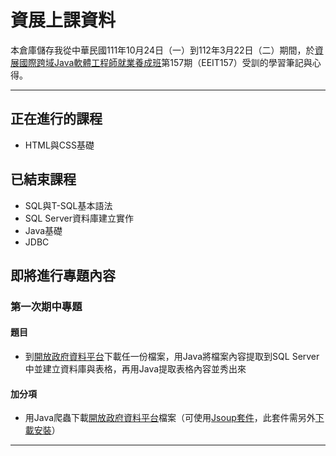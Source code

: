 # 資展上課資料
本倉庫儲存我從中華民國111年10月24日（一）到112年3月22日（二）期間，於[資展國際跨域Java軟體工程師就業養成班](https://www.ispan.com.tw/longterm/JJEEITT)第157期（EEIT157）受訓的學習筆記與心得。
<hr>

## 正在進行的課程
* HTML與CSS基礎

## 已結束課程
* SQL與T-SQL基本語法
* SQL Server資料庫建立實作
* Java基礎
* JDBC

## 即將進行專題內容
### 第一次期中專題
#### 題目
* 到[開放政府資料平台](https://data.gov.tw)下載任一份檔案，用Java將檔案內容提取到SQL Server中並建立資料庫與表格，再用Java提取表格內容並秀出來
#### 加分項
* 用Java爬蟲下載[開放政府資料平台](https://data.gov.tw)檔案（可使用[Jsoup套件](https://www.javatpoint.com/jsoup-tutorial)，此套件需另外[下載安裝](https://jsoup.org/download)）
<hr>